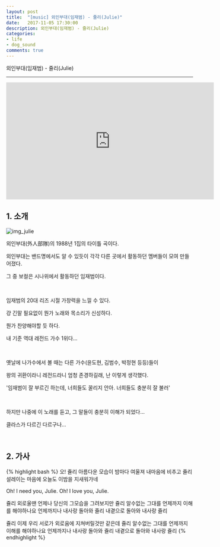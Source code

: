 ```yaml
---
layout: post
title:  "[music] 외인부대(임재범) - 쥴리(Julie)"
date:   2017-11-05 17:30:00
description: 외인부대(임재범) - 쥴리(Julie)
categories:
- life
- dog_sound
comments: true
---
```


외인부대(임재범) - 쥴리(Julie)

---

<iframe width="560" height="315" src="https://www.youtube.com/embed/ucTBKZycFhk" frameborder="0" allowfullscreen></iframe>

<br>

## 1. 소개

![img_julie](https://lh3.googleusercontent.com/-CHxIm-Gz8yleiH_rGVkLz7FYPYfEdX8RAAL8yPHBWMqsO99wM6lyNwIMvt0B05HkoVMzZC3fMAy99BWc7gGNkN1GXV6bEoTm27Y5DHRAhnE3MzRjCy7UbTujI3ibxQaNwfozSPwkSDIeT2AFYPGiaWFLKwXGNDd7vfWvxg6Cn1D0ljJfjHln4DzeVLVvVQvh0LdH_-Q1EfMTriiFbfyW7Uib42fsSAZqaf7xtZJi4iny1MY_QITt4X9HMFmm0TPimFWd2XW4E7Q99D8RPtqIAklZ5CVhwT-5G12VyXxDN8Nfn2fSIRh1QJTB5cIqmid3xmcdtL6rpyWQDKHVjNa5lKmkeElO-CrDP1PVfdrS2ssi90Jtnf7Rq6HjSa8kuwijee7hwfMHq6WBYH7gP9Hxjtd-fzM9JQYplprq6k7VP26fhuTjwsTNVCYUBOsYcmLyaEIGDBc9-5AI3MJi7QTCEwfK56ImoLKv2HIa62kZqHLRJRzm9AH8a9mgrUONStbW7eqfgInFgy933IcoV1s1rw_TW2Fs6kDJjuZc1vItmeEU--Lxc2Cx8k_XEp4iz6KQgtSSevD3PKmm0DNq5KXiWJF33GjL_9DOpBcfpFroA=s640-no)

외인부대(外人部隊)의 1988년 1집의 타이틀 곡이다.

외인부대는 밴드명에서도 알 수 있듯이 각각 다른 곳에서 활동하던 멤버들이 모여 만들어졌다.

그 중 보컬은 시나위에서 활동하던 임재범이다.

<br>

임재범의 20대 리즈 시절 가창력을 느낄 수 있다.

걍 긴말 필요없이 뭔가 노래와 목소리가 신성하다.

뭔가 찬양해야할 듯 하다.

내 기준 역대 레전드 가수 1위다...

<br>

옛날에 나가수에서 볼 때는 다른 가수(윤도현, 김범수, 박정현 등등)들이

왕의 귀환이라니 레전드라니 엄청 존경하길래, 난 이렇게 생각했다.

'임재범이 잘 부르긴 하는데, 너희들도 꿀리지 안아. 너희들도 충분히 잘 불러'

<br>

하지만 나중에 이 노래를 듣고, 그 말들이 충분히 이해가 되었다...

클라스가 다르긴 다르구나...

<br>

## 2. 가사

{% highlight bash %}
오! 쥴리
아름다운 모습이 밤마다 여울져 내마음에 비추고
쥴리 설레이는 마음에 오늘도 이밤을 지새워가네 

Oh! I need you, Julie. Oh! I love you, Julie. 

쥴리 외로울땐 언제나 당신의 그모습을 그려보지만
쥴리 알수없는 그대를 언제까지 이해를 해야하나요
언제까지나 내사랑 돌아와 쥴리
내곁으로 돌아와 내사랑 쥴리 

쥴리 이제 우리 서로가 외로움에 지쳐버릴것만 같은데
쥴리 알수없는 그대를 언제까지 이해를 해야하나요
언제까지나 내사랑 돌아와 쥴리
내곁으로 돌아와 내사랑 쥴리
{% endhighlight %}

